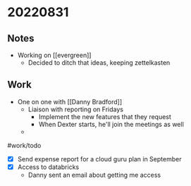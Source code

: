 # 20220831
## Notes
- Working on [[evergreen]]
	- Decided to ditch that ideas, keeping zettelkasten

## Work
- One on one with [[Danny Bradford]]
	- Liaison with reporting on Fridays
		- Implement the new features that they request
		- When Dexter starts, he'll join the meetings as well
	- 

#work/todo 
- [x] Send expense report for a cloud guru plan in September
- [x] Access to databricks
	- Danny sent an email about getting me access